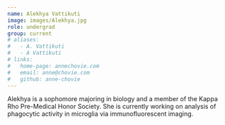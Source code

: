 ```yaml
---
name: Alekhya Vattikuti
image: images/Alekhya.jpg
role: undergrad
group: current
# aliases:
#   - A. Vattikuti
#   - A Vattikuti
# links:
#   home-page: annechovie.com
#   email: anne@chovie.com
#   github: anne-chovie
---
```


Alekhya is a sophomore majoring in biology and a member of the Kappa Rho Pre-Medical Honor Society. She is currently working on analysis of phagocytic activity in microglia via immunofluorescent imaging.
